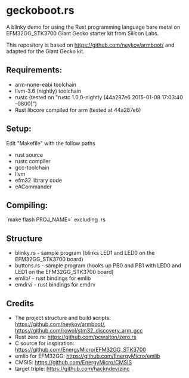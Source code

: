 geckoboot.rs
============

A blinky demo for using the Rust programming language bare metal on EFM32GG_STK3700 Giant Gecko starter kit from Silicon Labs.

This repository is based on https://github.com/neykov/armboot/ and adapted for the Giant Gecko kit.

Requirements:
-------------
  * arm-none-eabi toolchain
  * llvm-3.6 (nightly) toolchain
  * rustc (tested on "rustc 1.0.0-nightly (44a287e6 2015-01-08 17:03:40 -0800)")
  * Rust libcore compiled for arm (tested at 44a287e6)

Setup:
------

Edit "Makefile" with the follow paths
 - rust source
 - rustc compiler
 - gcc-toolchain
 - llvm
 - efm32 library code
 - eACommander

Compiling:
----------

´make flash PROJ_NAME=<filename>´ excluding .rs

Structure
---------
  * blinky.rs - sample program (blinks LED1 and LED0 on the EFM32GG_STK3700 board)
  * buttons.rs - sample program (hooks up PB0 and PB1 with LED0 and LED1 on the EFM32GG_STK3700 board)
  * emlib/ - rust bindings for emlib
  * emdrv/ - rust bindings for emdrv

Credits
-------
  * The project structure and build scripts: https://github.com/neykov/armboot/, https://github.com/rowol/stm32_discovery_arm_gcc
  * Rust zero.rs: https://github.com/pcwalton/zero.rs
  * C source for inspiration: https://github.com/EnergyMicro/EFM32GG_STK3700
  * emlib for EFM32GG: https://github.com/EnergyMicro/emlib
  * CMSIS: https://github.com/EnergyMicro/CMSIS
  * target triple: https://github.com/hackndev/zinc
